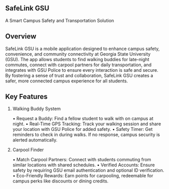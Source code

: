 ## SafeLink GSU

A Smart Campus Safety and Transportation Solution

## Overview

SafeLink GSU is a mobile application designed to enhance campus safety, convenience, and community connectivity at Georgia State University (GSU). The app allows students to find walking buddies for late-night commutes, connect with carpool partners for daily transportation, and integrates with GSU Police to ensure every interaction is safe and secure. By fostering a sense of trust and collaboration, SafeLink GSU creates a safer, more connected campus experience for all students.

## Key Features

1. Walking Buddy System

	•	Request a Buddy: Find a fellow student to walk with on campus at night.
	•	Real-Time GPS Tracking: Track your walking session and share your location with GSU Police for added safety.
	•	Safety Timer: Get reminders to check in during walks. If no response, campus security is alerted automatically.

2. Carpool Finder

	•	Match Carpool Partners: Connect with students commuting from similar locations with shared schedules.
	•	Verified Accounts: Ensure safety by requiring GSU email authentication and optional ID verification.
	•	Eco-Friendly Rewards: Earn points for carpooling, redeemable for campus perks like discounts or dining credits.